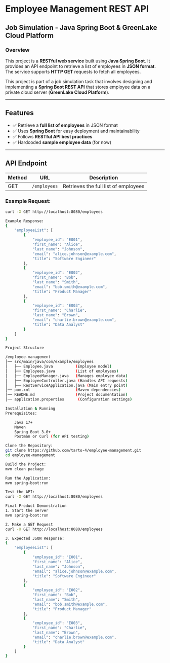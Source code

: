 # Employee Management REST API

## Job Simulation - Java Spring Boot & GreenLake Cloud Platform

### Overview
This project is a **RESTful web service** built using **Java Spring Boot**. It provides an API endpoint to retrieve a list of employees in **JSON format**. The service supports **HTTP GET** requests to fetch all employees.

This project is part of a job simulation task that involves designing and implementing a **Spring Boot REST API** that stores employee data on a private cloud server (**GreenLake Cloud Platform**).

---

## Features
- ✅ Retrieve a **full list of employees** in JSON format
- ✅ Uses **Spring Boot** for easy deployment and maintainability
- ✅ Follows **RESTful API best practices**
- ✅ Hardcoded **sample employee data** (for now)

---

## API Endpoint

| Method | URL             | Description                  |
|--------|----------------|------------------------------|
| GET    | `/employees`   | Retrieves the full list of employees |

### Example Request:
```sh
curl -X GET http://localhost:8080/employees

Example Response:
{
    "employeeList": [
        {
            "employee_id": "E001",
            "first_name": "Alice",
            "last_name": "Johnson",
            "email": "alice.johnson@example.com",
            "title": "Software Engineer"
        },
        {
            "employee_id": "E002",
            "first_name": "Bob",
            "last_name": "Smith",
            "email": "bob.smith@example.com",
            "title": "Product Manager"
        },
        {
            "employee_id": "E003",
            "first_name": "Charlie",
            "last_name": "Brown",
            "email": "charlie.brown@example.com",
            "title": "Data Analyst"
        }
    ]
}

Project Structure

/employee-management
│── src/main/java/com/example/employees
│   ├── Employee.java          (Employee model)
│   ├── Employees.java         (List of employees)
│   ├── EmployeeManager.java   (Manages employee data)
│   ├── EmployeeController.java (Handles API requests)
│   ├── RestServiceApplication.java (Main entry point)
│── pom.xml                    (Maven dependencies)
│── README.md                  (Project documentation)
│── application.properties      (Configuration settings)

Installation & Running
Prerequisites:

    Java 17+
    Maven
    Spring Boot 3.0+
    Postman or Curl (for API testing)

Clone the Repository:
git clone https://github.com/tarto-4/employee-management.git
cd employee-management

Build the Project:
mvn clean package

Run the Application:
mvn spring-boot:run

Test the API:
curl -X GET http://localhost:8080/employees

Final Product Demonstration
1. Start the Server
mvn spring-boot:run

2. Make a GET Request
curl -X GET http://localhost:8080/employees

3. Expected JSON Response:
{
    "employeeList": [
        {
            "employee_id": "E001",
            "first_name": "Alice",
            "last_name": "Johnson",
            "email": "alice.johnson@example.com",
            "title": "Software Engineer"
        },
        {
            "employee_id": "E002",
            "first_name": "Bob",
            "last_name": "Smith",
            "email": "bob.smith@example.com",
            "title": "Product Manager"
        },
        {
            "employee_id": "E003",
            "first_name": "Charlie",
            "last_name": "Brown",
            "email": "charlie.brown@example.com",
            "title": "Data Analyst"
        }
    ]
}

